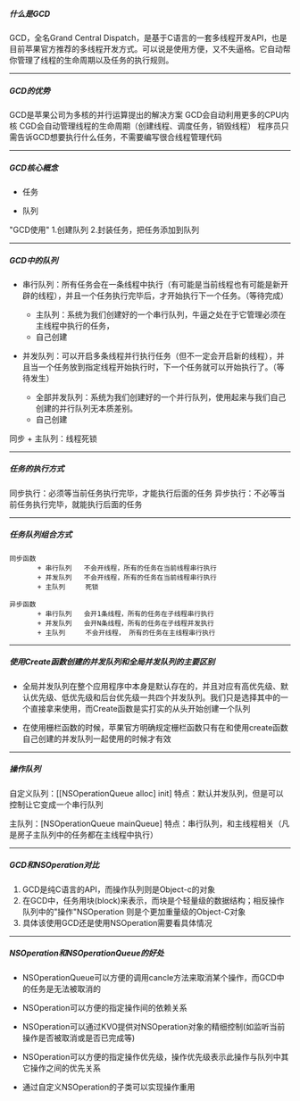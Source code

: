 ##### 什么是GCD
GCD，全名Grand Central Dispatch，是基于C语言的一套多线程开发API，也是目前苹果官方推荐的多线程开发方式。可以说是使用方便，又不失逼格。它自动帮你管理了线程的生命周期以及任务的执行规则。

---
##### GCD的优势 
GCD是苹果公司为多核的并行运算提出的解决方案
GCD会自动利用更多的CPU内核
CGD会自动管理线程的生命周期（创建线程、调度任务，销毁线程）
程序员只需告诉GCD想要执行什么任务，不需要编写很合线程管理代码

---
##### GCD核心概念
* 任务

* 队列

"GCD使用"
1.创建队列
2.封装任务，把任务添加到队列

---
##### GCD中的队列
* 串行队列：所有任务会在一条线程中执行（有可能是当前线程也有可能是新开辟的线程），并且一个任务执行完毕后，才开始执行下一个任务。（等待完成）
	* 主队列：系统为我们创建好的一个串行队列，牛逼之处在于它管理必须在主线程中执行的任务，
	* 自己创建


* 并发队列：可以开启多条线程并行执行任务（但不一定会开启新的线程），并且当一个任务放到指定线程开始执行时，下一个任务就可以开始执行了。（等待发生）
   * 全部并发队列：系统为我们创建好的一个并行队列，使用起来与我们自己创建的并行队列无本质差别。
   * 自己创建



同步 + 主队列：线程死锁

---
##### 任务的执行方式
同步执行：必须等当前任务执行完毕，才能执行后面的任务
异步执行：不必等当前任务执行完毕，就能执行后面的任务

---
##### 任务队列组合方式
	同步函数
	       + 串行队列   不会开线程，所有的任务在当前线程串行执行
	       + 并发队列   不会开线程，所有的任务在当前线程串行执行
	       + 主队列     死锁

	异步函数
	       + 串行队列   会开1条线程，所有的任务在子线程串行执行
	       + 并发队列   会开N条线程，所有的任务在子线程并发执行
	       + 主队列     不会开线程， 所有的任务在主线程串行执行
	       
---
##### 使用Create函数创建的并发队列和全局并发队列的主要区别
* 全局并发队列在整个应用程序中本身是默认存在的，并且对应有高优先级、默认优先级、低优先级和后台优先级一共四个并发队列。我们只是选择其中的一个直接拿来使用，而Create函数是实打实的从头开始创建一个队列

* 在使用栅栏函数的时候，苹果官方明确规定栅栏函数只有在和使用create函数自己创建的并发队列一起使用的时候才有效


---
##### 操作队列
自定义队列：[[NSOperationQueue alloc] init]
          特点：默认并发队列，但是可以控制让它变成一个串行队列

主队列：[NSOperationQueue mainQueue]
       特点：串行队列，和主线程相关（凡是房子主队列中的任务都在主线程中执行）

---
##### GCD和NSOperation对比
1. GCD是纯C语言的API，而操作队列则是Object-c的对象
2. 在GCD中，任务用块(block)来表示，而块是个轻量级的数据结构；相反操作队列中的"操作"NSOperation
   则是个更加重量级的Object-C对象
3. 具体该使用GCD还是使用NSOperation需要看具体情况

---
##### NSOperation和NSOperationQueue的好处
* NSOperationQueue可以方便的调用cancle方法来取消某个操作，而GCD中的任务是无法被取消的

* NSOperation可以方便的指定操作间的依赖关系

* NSOperation可以通过KVO提供对NSOperation对象的精细控制(如监听当前操作是否被取消或是否已完成等)

* NSOperation可以方便的指定操作优先级，操作优先级表示此操作与队列中其它操作之间的优先关系

* 通过自定义NSOperation的子类可以实现操作重用




